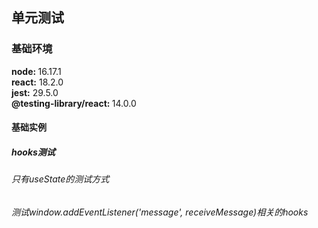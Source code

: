 ## 单元测试

### 基础环境

<b>node: </b>  16.17.1 </br>
<b>react:</b>  18.2.0 </br>
<b>jest:</b>   29.5.0 </br>
<b>@testing-library/react: </b> 14.0.0

#### 基础实例

##### hooks测试

###### 只有useState的测试方式

###### 测试window.addEventListener('message', receiveMessage)相关的hooks



